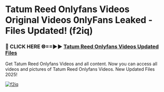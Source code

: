 # Tatum Reed Onlyfans Videos Original Videos 0nlyFans Leaked - Files Updated! (f2iq)

<h3>🔴 CLICK HERE 🌐==►► <a href="https://tinyurl.com/2wckxsce" rel="nofollow">Tatum Reed Onlyfans Videos Updated Files</a></h3>

Get Tatum Reed Onlyfans Videos and all content. Now you can access all videos and pictures of Tatum Reed Onlyfans Videos. New Updated Files 2025!

[![f2iq](https://i.imgur.com/AFduVYN.gif)](https://tinyurl.com/2wckxsce)
